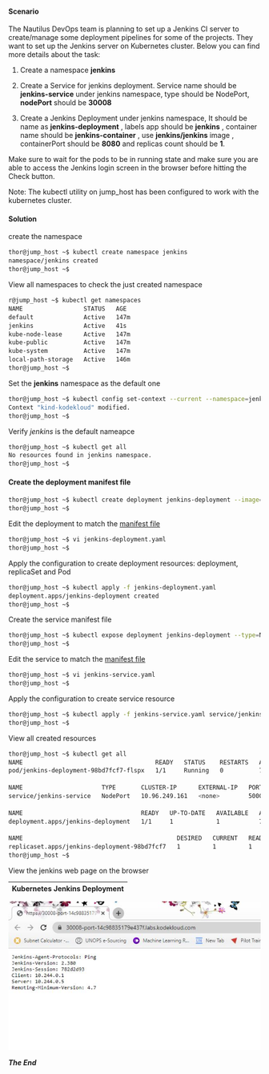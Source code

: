#### Scenario

The Nautilus DevOps team is planning to set up a Jenkins CI server to create/manage some deployment pipelines for some of the projects. They want to set up the Jenkins server on Kubernetes cluster. Below you can find more details about the task:



1) Create a namespace **jenkins**

2) Create a Service for jenkins deployment. Service name should be **jenkins-service** under jenkins namespace, type should be NodePort, **nodePort** should be **30008**

3) Create a Jenkins Deployment under jenkins namespace, It should be name as **jenkins-deployment** , labels app should be **jenkins** , container name should be **jenkins-container** , use **jenkins/jenkins** image , containerPort should be **8080** and replicas count should be **1**.

Make sure to wait for the pods to be in running state and make sure you are able to access the Jenkins login screen in the browser before hitting the Check button.

Note: The kubectl utility on jump_host has been configured to work with the kubernetes cluster.

#### Solution

create the namespace

```bash
thor@jump_host ~$ kubectl create namespace jenkins
namespace/jenkins created
thor@jump_host ~$ 
```

View all namespaces to check the just created namespace

```bash
r@jump_host ~$ kubectl get namespaces
NAME                 STATUS   AGE
default              Active   147m
jenkins              Active   41s
kube-node-lease      Active   147m
kube-public          Active   147m
kube-system          Active   147m
local-path-storage   Active   146m
thor@jump_host ~$ 
```
Set the **jenkins** namespace as the default one

```bash
thor@jump_host ~$ kubectl config set-context --current --namespace=jenkins
Context "kind-kodekloud" modified.
thor@jump_host ~$ 
```

Verify *jenkins* is the default nameapce

```bash
thor@jump_host ~$ kubectl get all
No resources found in jenkins namespace.
thor@jump_host ~$ 
```

#### Create the deployment manifest file

```bash
thor@jump_host ~$ kubectl create deployment jenkins-deployment --image=jenkins/jenkins --replicas=1 --namespace=jenkins --dry-run=client -o yaml > jenkins-deployment.yaml
thor@jump_host ~$ 
```

Edit the deployment to match the [manifest file](jenkins-deployment.yaml)

```bash
thor@jump_host ~$ vi jenkins-deployment.yaml 
thor@jump_host ~$ 
```
 
Apply the configuration to create deployment resources: deployment, replicaSet and Pod

```bash
thor@jump_host ~$ kubectl apply -f jenkins-deployment.yaml 
deployment.apps/jenkins-deployment created
thor@jump_host ~$ 
```

Create the service manifest file

```bash
thor@jump_host ~$ kubectl expose deployment jenkins-deployment --type=NodePort --port=50000 --name=jenkins-service --dry-run=client -o yaml > jenkins-service.yaml
thor@jump_host ~$ 
```

Edit the service to match the [manifest file](jenkins-service.yaml)

```bash
thor@jump_host ~$ vi jenkins-service.yaml 
thor@jump_host ~$ 
```
 
Apply the configuration to create service resource

```bash
thor@jump_host ~$ kubectl apply -f jenkins-service.yaml service/jenkins-service created
thor@jump_host ~$ 
```

View all created resources

```bash
thor@jump_host ~$ kubectl get all
NAME                                     READY   STATUS    RESTARTS   AGE
pod/jenkins-deployment-98bd7fcf7-flspx   1/1     Running   0          7m4s

NAME                      TYPE       CLUSTER-IP      EXTERNAL-IP   PORT(S)           AGE
service/jenkins-service   NodePort   10.96.249.161   <none>        50000:30008/TCP   3m54s

NAME                                 READY   UP-TO-DATE   AVAILABLE   AGE
deployment.apps/jenkins-deployment   1/1     1            1           7m4s

NAME                                           DESIRED   CURRENT   READY   AGE
replicaset.apps/jenkins-deployment-98bd7fcf7   1         1         1       7m4s
thor@jump_host ~$ 
```

View the jenkins web page on the browser

Kubernetes Jenkins Deployment              |  
:-------------------------:|
![Kubernetes Jenkins Deployment](images/k8s-jenkins-deployment.JPG)


***The End***

